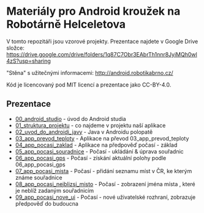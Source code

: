 # Materiály pro Android kroužek na Robotárně Helceletova

V tomto repozitáři jsou vzorové projekty. Prezentace najdete
v Google Drive složce: https://drive.google.com/drive/folders/1q87C7Obr3EAbrTh1nnr8JyiMQh0wl4zS?usp=sharing

"Stěna" s užitečnými informacemi: http://android.robotikabrno.cz/

Kód je licencovaný pod MIT licencí a prezentace jako CC-BY-4.0.

## Prezentace
* [00_android_studio](https://docs.google.com/presentation/d/1ztOmegQtImli1QbDl2Q2_72KdRrxPmzQ4TgcsQX9h0I/edit?usp=sharing) - úvod do Android studia
* [01_struktura_projektu](https://docs.google.com/presentation/d/1sUc5TxD0FlNWZT4gqCzjfaBPLxHX8uHtWNKukIKlpjI/edit?usp=sharing) - co najdeme v projektu naší aplikace
* [02_uvod_do_androidi_javy](https://docs.google.com/presentation/d/16Rp0MTegHllBvYUa25uYLY0l2QHaQcBcgqx0VUaNT4k/edit?usp=sharing) - Java v Androidu polopatě
* [03_app_prevod_teploty](https://docs.google.com/presentation/d/1PZ2Lm8T9VoKYHKuWUZF0hBzLppXkj0o9yiO7LEtmtrs/edit?usp=sharing) - Aplikace na převod 03_app_prevod_teploty
* [04_app_pocasi_zaklad](https://docs.google.com/presentation/d/1ONwp3vxfw3tbUZRCdZiPBsVSWkaaeke2aYKW9y85lA8/edit?usp=sharing) - Aplikace na předpověď počasí - základ
* [05_app_pocasi_souradnice](https://drive.google.com/open?id=1cx_DoLvr7C-ahdnfjdbFZ2x3tGeb-RTP96cLMrSIDuM) - Počasí - ukládání & úprava souřadnic
* [06_app_pocasi_gps](https://drive.google.com/open?id=1oZrrrfIqZVhx2mV2id3Sg9nZE_c4Ys8EbIgGwoZSU-Q) - Počasí - získání aktuální polohy podle 06_app_pocasi_gps
* [07_app_pocasi_mista](https://drive.google.com/open?id=1PNtFQXlfssKrwwyMJ_jzX__PzhkPI8MF49PHM72T1CI) - Počasí - přidání seznamu míst v ČR, ke kterým známe souřadnice
* [08_app_pocasi_nejblizsi_misto](https://drive.google.com/open?id=1rZyWlY_aIe-t_HLBgetZL7KB7--oM-ZSsZPH-CHQS-4) - Počasí - zobrazení jména místa , které je neblíž zadaným souřadnicím
* [09_app_pocasi_nove_ui](https://drive.google.com/open?id=17h2rBDDizFFcx7papBIAO2WcRebhDXqGVanZnVkUpSc) - Počasí - nové uživatelské rozhraní, zobrazuje předpověď do budoucna

